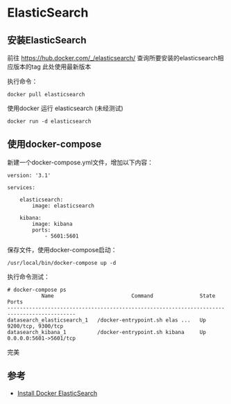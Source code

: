 # ElasticSearch

## 安装ElasticSearch
前往 https://hub.docker.com/_/elasticsearch/ 查询所要安装的elasticsearch相应版本的tag
此处使用最新版本

执行命令：

```
docker pull elasticsearch
```

使用docker 运行 elasticsearch 
(未经测试)

```
docker run -d elasticsearch
```


## 使用docker-compose

新建一个docker-compose.yml文件，增加以下内容：

```
version: '3.1'

services:

    elasticsearch:
        image: elasticsearch

    kibana:
        image: kibana
        ports:
            - 5601:5601

```

保存文件，使用docker-compose启动：

```
/usr/local/bin/docker-compose up -d 
```

执行命令测试：

```
# docker-compose ps 
           Name                         Command               State           Ports          
--------------------------------------------------------------------------------------------
datasearch_elasticsearch_1   /docker-entrypoint.sh elas ...   Up      9200/tcp, 9300/tcp     
datasearch_kibana_1          /docker-entrypoint.sh kibana     Up      0.0.0.0:5601->5601/tcp 
```

完美

## 参考

- [Install Docker ElasticSearch](https://hub.docker.com/_/elasticsearch/elasticsearch-kibana.md)
